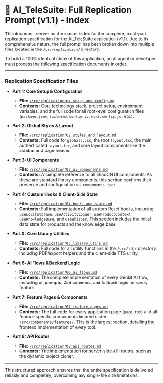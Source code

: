 # 🔁 AI_TeleSuite: Full Replication Prompt (v1.1) - Index

This document serves as the master index for the complete, multi-part replication specification for the AI_TeleSuite application (v1.1). Due to its comprehensive nature, the full prompt has been broken down into multiple files located in the `/src/replication/` directory.

To build a 100% identical clone of this application, an AI agent or developer must process the following specification documents in order.

---

### **Replication Specification Files**

*   **Part 1: Core Setup & Configuration**
    *   **File:** [`/src/replication/01_setup_and_config.md`](./src/replication/01_setup_and_config.md)
    *   **Contents:** Core technology stack, project setup, environment variables, and the full code for all root-level configuration files (`package.json`, `tailwind.config.ts`, `next.config.js`, etc.).

*   **Part 2: Global Styles & Layout**
    *   **File:** [`/src/replication/02_styles_and_layout.md`](./src/replication/02_styles_and_layout.md)
    *   **Contents:** Full code for `globals.css`, the root `layout.tsx`, the main authenticated `layout.tsx`, and core layout components like the sidebar and page header.

*   **Part 3: UI Components**
    *   **File:** [`/src/replication/03_ui_components.md`](./src/replication/03_ui_components.md)
    *   **Contents:** A complete reference to all ShadCN UI components. As these are standard library components, this section confirms their presence and configuration via `components.json`.

*   **Part 4: Custom Hooks & Client-Side State**
    *   **File:** [`/src/replication/04_hooks_and_state.md`](./src/replication/04_hooks_and_state.md)
    *   **Contents:** Full implementation of all custom React hooks, including `useLocalStorage`, `useActivityLogger`, `useProductContext`, `useKnowledgeBase`, and `useWhisper`. This section includes the initial data state for products and the knowledge base.

*   **Part 5: Core Library Utilities**
    *   **File:** [`/src/replication/05_library_utils.md`](./src/replication/05_library_utils.md)
    *   **Contents:** Full code for all utility functions in the `/src/lib/` directory, including PDF/export helpers and the client-side TTS utility.

*   **Part 6: AI Flows & Backend Logic**
    *   **File:** [`/src/replication/06_ai_flows.md`](./src/replication/06_ai_flows.md)
    *   **Contents:** The complete implementation of every Genkit AI flow, including all prompts, Zod schemas, and fallback logic for every feature.

*   **Part 7: Feature Pages & Components**
    *   **File:** [`/src/replication/07_feature_pages.md`](./src/replication/07_feature_pages.md)
    *   **Contents:** The full code for every application page (`page.tsx`) and all feature-specific components located under `/src/components/features/`. This is the largest section, detailing the frontend implementation of every tool.

*   **Part 8: API Routes**
    *   **File:** [`/src/replication/08_api_routes.md`](./src/replication/08_api_routes.md)
    *   **Contents:** The implementation for server-side API routes, such as the dynamic project cloner.

---

This structured approach ensures that the entire specification is delivered reliably and completely, overcoming any single-file size limitations.